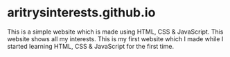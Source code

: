# aritrysinterests.github.io
This is a simple website which is made using HTML, CSS & JavaScript. This website shows all my interests. This is my first website which I made while I started learning HTML, CSS & JavaScript for the first time.
